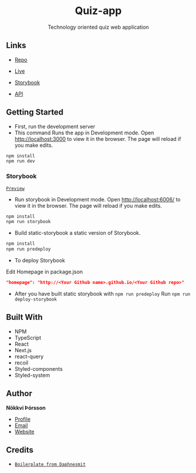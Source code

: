 <h1 align="center">Quiz-app</h1>

<p align="center">Technology oriented quiz web application</p>

## Links

- [Repo](https://github.com/Nokkvi96/quiz-api "Repo")

- [Live](https://quiz-app-nokkvi96.vercel.app "Live View")

- [Storybook](https://nokkvi96.github.io/quiz-app)

- [API](https://quizapi.io/docs/1.0/overview "API")


<!-- ## Screenshots

![Home Page](/screenshots/1.png "Home Page") -->

## Getting Started

- First, run the development server
- This command Runs the app in Development mode. Open [http://localhost:3000](http://localhost:3000) to view it in the browser. The page will reload if you make edits.

```bash
npm install
npm run dev
```

### Storybook

[`Preview`](https://nokkvi96.github.io/quiz-app/)

- Run storybook in Development mode. Open [http://localhost:6006/](http://localhost:6006/) to view it in the browser. The page will reload if you make edits.

```bash
npm install
npm run storybook
```

- Build static-storybook a static version of Storybook.

```bash
npm install
npm run predeploy
```

- To deploy Storybook

Edit Homepage in package.json

```json
"homepage": "http://<Your Github name>.github.io/<Your Github repo>"
```

- After you have built static storybook with
  `npm run predeploy`
  Run `npm run deploy-storybook`

## Built With

- NPM
- TypeScript
- React
- Next.js
- react-query
- recoil
- Styled-components
- Styled-system

## Author

**Nökkvi Þórsson**

- [Profile](https://github.com/Nokkvi96 "Nökkvi Þórsson")
- [Email](mailto:nokkvi96@gmail.com?subject=Hi "Hi!")
- [Website](https://nokkvi.io "Welcome")

## Credits

- [`Boilerplate from Daphnesmit`](https://github.com/daphnesmit/next-react-typescript-boilerplate)
